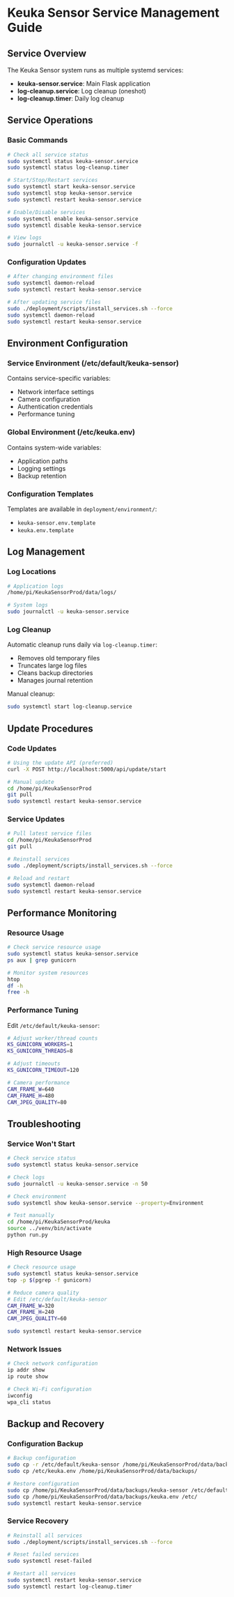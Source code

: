 # Keuka Sensor Service Management Guide

## Service Overview

The Keuka Sensor system runs as multiple systemd services:

- **keuka-sensor.service**: Main Flask application
- **log-cleanup.service**: Log cleanup (oneshot)
- **log-cleanup.timer**: Daily log cleanup

## Service Operations

### Basic Commands

```bash
# Check all service status
sudo systemctl status keuka-sensor.service
sudo systemctl status log-cleanup.timer

# Start/Stop/Restart services
sudo systemctl start keuka-sensor.service
sudo systemctl stop keuka-sensor.service
sudo systemctl restart keuka-sensor.service

# Enable/Disable services
sudo systemctl enable keuka-sensor.service
sudo systemctl disable keuka-sensor.service

# View logs
sudo journalctl -u keuka-sensor.service -f
```

### Configuration Updates

```bash
# After changing environment files
sudo systemctl daemon-reload
sudo systemctl restart keuka-sensor.service

# After updating service files
sudo ./deployment/scripts/install_services.sh --force
sudo systemctl daemon-reload
sudo systemctl restart keuka-sensor.service
```

## Environment Configuration

### Service Environment (/etc/default/keuka-sensor)

Contains service-specific variables:
- Network interface settings
- Camera configuration
- Authentication credentials
- Performance tuning

### Global Environment (/etc/keuka.env)

Contains system-wide variables:
- Application paths
- Logging settings
- Backup retention

### Configuration Templates

Templates are available in `deployment/environment/`:
- `keuka-sensor.env.template`
- `keuka.env.template`

## Log Management

### Log Locations

```bash
# Application logs
/home/pi/KeukaSensorProd/data/logs/

# System logs
sudo journalctl -u keuka-sensor.service
```

### Log Cleanup

Automatic cleanup runs daily via `log-cleanup.timer`:
- Removes old temporary files
- Truncates large log files
- Cleans backup directories
- Manages journal retention

Manual cleanup:
```bash
sudo systemctl start log-cleanup.service
```

## Update Procedures

### Code Updates

```bash
# Using the update API (preferred)
curl -X POST http://localhost:5000/api/update/start

# Manual update
cd /home/pi/KeukaSensorProd
git pull
sudo systemctl restart keuka-sensor.service
```

### Service Updates

```bash
# Pull latest service files
cd /home/pi/KeukaSensorProd
git pull

# Reinstall services
sudo ./deployment/scripts/install_services.sh --force

# Reload and restart
sudo systemctl daemon-reload
sudo systemctl restart keuka-sensor.service
```

## Performance Monitoring

### Resource Usage

```bash
# Check service resource usage
sudo systemctl status keuka-sensor.service
ps aux | grep gunicorn

# Monitor system resources
htop
df -h
free -h
```

### Performance Tuning

Edit `/etc/default/keuka-sensor`:
```bash
# Adjust worker/thread counts
KS_GUNICORN_WORKERS=1
KS_GUNICORN_THREADS=8

# Adjust timeouts
KS_GUNICORN_TIMEOUT=120

# Camera performance
CAM_FRAME_W=640
CAM_FRAME_H=480
CAM_JPEG_QUALITY=80
```

## Troubleshooting

### Service Won't Start

```bash
# Check service status
sudo systemctl status keuka-sensor.service

# Check logs
sudo journalctl -u keuka-sensor.service -n 50

# Check environment
sudo systemctl show keuka-sensor.service --property=Environment

# Test manually
cd /home/pi/KeukaSensorProd/keuka
source ../venv/bin/activate
python run.py
```

### High Resource Usage

```bash
# Check resource usage
sudo systemctl status keuka-sensor.service
top -p $(pgrep -f gunicorn)

# Reduce camera quality
# Edit /etc/default/keuka-sensor
CAM_FRAME_W=320
CAM_FRAME_H=240
CAM_JPEG_QUALITY=60

sudo systemctl restart keuka-sensor.service
```

### Network Issues

```bash
# Check network configuration
ip addr show
ip route show

# Check Wi-Fi configuration
iwconfig
wpa_cli status
```

## Backup and Recovery

### Configuration Backup

```bash
# Backup configuration
sudo cp -r /etc/default/keuka-sensor /home/pi/KeukaSensorProd/data/backups/
sudo cp /etc/keuka.env /home/pi/KeukaSensorProd/data/backups/

# Restore configuration
sudo cp /home/pi/KeukaSensorProd/data/backups/keuka-sensor /etc/default/
sudo cp /home/pi/KeukaSensorProd/data/backups/keuka.env /etc/
sudo systemctl restart keuka-sensor.service
```

### Service Recovery

```bash
# Reinstall all services
sudo ./deployment/scripts/install_services.sh --force

# Reset failed services
sudo systemctl reset-failed

# Restart all services
sudo systemctl restart keuka-sensor.service
sudo systemctl restart log-cleanup.timer
```